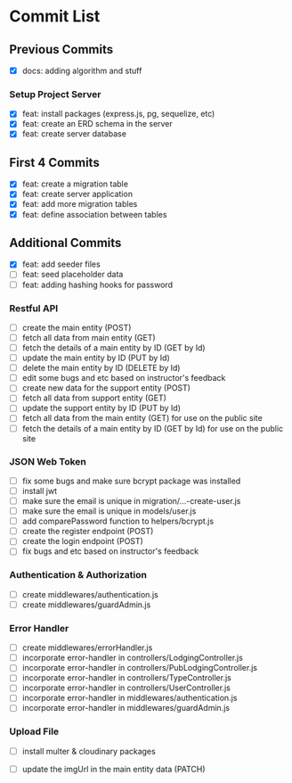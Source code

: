 # Commit List
## Previous Commits

- [x] docs: adding algorithm and stuff
### Setup Project Server
- [x] feat: install packages (express.js, pg, sequelize, etc)
- [x] feat: create an ERD schema in the server
- [x] feat: create server database
## First 4 Commits
- [x] feat: create a migration table
- [x] feat: create server application
- [x] feat: add more migration tables
- [x] feat: define association between tables
## Additional Commits
- [x] feat: add seeder files
- [ ] feat: seed placeholder data
- [ ] feat: adding hashing hooks for password

### Restful API
- [ ] create the main entity (POST)
- [ ] fetch all data from main entity (GET)
- [ ] fetch the details of a main entity by ID (GET by Id)
- [ ] update the main entity by ID (PUT by Id)
- [ ] delete the main entity by ID (DELETE by Id)
- [ ] edit some bugs and etc based on instructor's feedback
- [ ] create new data for the support entity (POST)
- [ ] fetch all data from support entity (GET)
- [ ] update the support entity by ID (PUT by Id)
- [ ] fetch all data from the main entity (GET) for use on the public site
- [ ] fetch the details of a main entity by ID (GET by Id) for use on the public site

### JSON Web Token
- [ ] fix some bugs and make sure bcrypt package was installed
- [ ] install jwt
- [ ] make sure the email is unique in migration/...-create-user.js
- [ ] make sure the email is unique in models/user.js
- [ ] add comparePassword function to helpers/bcrypt.js
- [ ] create the register endpoint (POST)
- [ ] create the login endpoint (POST)
- [ ] fix bugs and etc based on instructor's feedback

### Authentication & Authorization
- [ ] create middlewares/authentication.js
- [ ] create middlewares/guardAdmin.js

### Error Handler
- [ ] create middlewares/errorHandler.js
- [ ] incorporate error-handler in controllers/LodgingController.js
- [ ] incorporate error-handler in controllers/PubLodgingController.js
- [ ] incorporate error-handler in controllers/TypeController.js
- [ ] incorporate error-handler in controllers/UserController.js
- [ ] incorporate error-handler in middlewares/authentication.js
- [ ] incorporate error-handler in middlewares/guardAdmin.js

### Upload File
- [ ] install multer & cloudinary packages
- [ ] update the imgUrl in the main entity data (PATCH)

